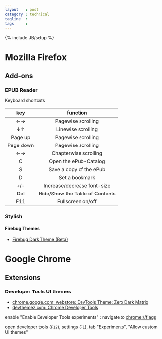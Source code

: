 ```yaml
---
layout   : post
category : technical
tagline  : 
tags     : 
---
```

{% include JB/setup %}

# Mozilla Firefox

## Add-ons

### EPUB Reader

Keyboard shortcuts

| key       | function                        |
|:---------:|:-------------------------------:|
| ←→        | Pagewise scrolling              |
| ↓↑        | Linewise scrolling              |
| Page up   | Pagewise scrolling              |
| Page down | Pagewise scrolling              |
| ←→        | Chapterwise scrolling           |
| C         | Open the ePub-Catalog           |
| S         | Save a copy of the ePub         |
| D         | Set a bookmark                  |
| +/-       | Increase/decrease font-size     |
| Del       | Hide/Show the Table of Contents |
| F11       | Fullscreen on/off               |

### Stylish

#### Firebug Themes

- [Firebug Dark Theme (Beta)](https://userstyles.org/styles/111047/firebug-dark-theme-beta)

# Google Chrome

## Extensions

### Developer Tools UI themes

- [chrome.google.com: webstore: DevTools Theme: Zero Dark Matrix](https://chrome.google.com/webstore/detail/devtools-theme-zero-dark/bomhdjeadceaggdgfoefmpeafkjhegbo)
- [devthemez.com: Chrome Developer Tools](http://devthemez.com/themes/chrome-developer-tools)

enable "Enable Developer Tools experiments"
:   navigate to [chrome://flags](chrome://flags)

open developer tools (`F12`), settings (`F1`), tab "Experiments", "Allow custom UI themes"
